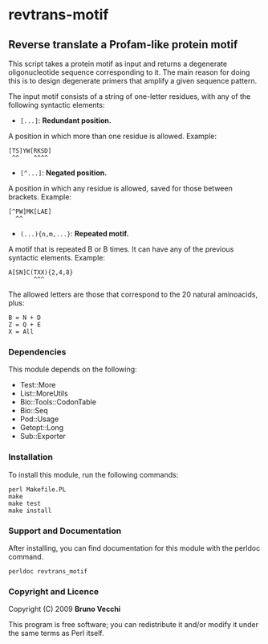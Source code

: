 revtrans-motif
==============

Reverse translate a Profam-like protein motif
---------------------------------------------

This script takes a protein motif as input and returns a degenerate
oligonucleotide sequence corresponding to it. The main reason for doing this
is to design degenerate primers that amplify a given sequence pattern.

The input motif consists of a string of one-letter residues, with any of
the following syntactic elements:

* `[...]`: **Redundant position.**

A position in which more than one residue is allowed. Example: 

    [TS]YW[RKSD]
     ^^    ^^^^

* `[^...]`: **Negated position.**

A position in which any residue is allowed, saved for those between
brackets. Example:

    [^PW]MK[LAE]
      ^^

* `(...){n,m,...}`: **Repeated motif.**

A motif that is repeated B<n> or B<m> times. It can have any of the previous
syntactic elements. Example:

    A[SN]C(TXX){2,4,8}
           ^^^

The allowed letters are those that correspond to the 20 natural aminoacids,
plus:

    B = N + D
    Z = Q + E
    X = All


### Dependencies

This module depends on the following:

- Test::More
- List::MoreUtils
- Bio::Tools::CodonTable
- Bio::Seq
- Pod::Usage
- Getopt::Long
- Sub::Exporter

### Installation

To install this module, run the following commands:

	perl Makefile.PL
	make
	make test
	make install

### Support and Documentation

After installing, you can find documentation for this module with the
perldoc command.

    perldoc revtrans_motif

### Copyright and Licence

Copyright (C) 2009 **Bruno Vecchi**

This program is free software; you can redistribute it and/or modify it
under the same terms as Perl itself.
